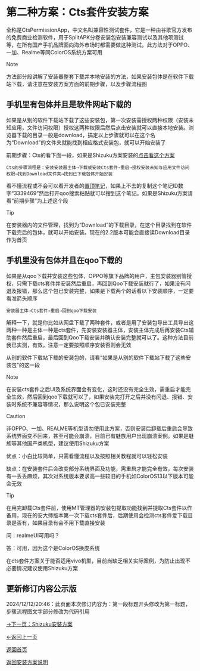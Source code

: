 # 第二种方案：Cts套件安装方案

全称是CtsPermissionApp，中文名叫兼容性测试套件，它是一种由谷歌官方发布的免费商业检测软件，用于SplitAPK分卷安装包安装兼容测试以及其他项测试等，在所有国产手机品牌面向海外市场时都需要做这种测试。此方法对于OPPO、一加、Realme等同ColorOS系统方案可用

> [!NOTE]
> 方法部分段讲解了安装器整套下载并本地安装的方法，如果安装包体是在软件下载站下载，请注意在安装方案方面的前期步骤，以及步骤流程图

## 手机里有包体并且是软件网站下载的

如果是从别的软件下载站下载了这些安装包，第一次安装需授权两种权限（安装未知应用，文件访问权限）授权这两种权限后然后点击安装就可以直接本地安装。浏览器下载的目录一般是download，搞定以上步骤就可以在这个名为“Download”的文件夹就能找到相应格式安装包，就可以开始安装了

前期步骤：Cts的看下面一段，如果是Shizuku方案安装的[点击看这个方案](cha4.md)

```Cts的步骤流程是：安装安装器主体→下载或安装Cts套件→重启→授权安装未知与应用文件访问权限→找到Download文件夹→找到已下载包体开始安装```

看不懂流程或不会可以看开发者的[置顶笔记](https://notes.qqaoop.com/en/note/3339469)，如果上不去的复制这个笔记ID数字“3339469”然后打开qoo搜索粘贴就可以搜到这个笔记。如果是Shizuku方案请看“前期步骤”为上述这个段

> [!TIP]
> 在安装器内的文件管理，找到为“Download”的下载目录，在这个目录找到在软件下载完后的包体，就可以开始安装。现在的2.2版本可能会直接读Download目录作为首页

## 手机里没有包体并且在qoo下载的

如果是从qoo下载并安装这些包体，OPPO等旗下品牌的用户，主包安装器别管授权，只需下载cts套件并安装然后重启，再回到Qoo下载安装就行了，如果没有闪退及报错，那么这个包已安装完整，如果是下载两个的话看以下安装顺序，一定要看准箭头顺序

```安装器主体→Cts套件→重启→回到qoo下载安装```

解释一下，就是你比如从网盘下载了两种套件，或者是用了安装包导出工具导出这两种一种是主体一种是cts套件，先安装安装器主体，安装主体完成后再安装Cts辅助套件然后重启，最后回到Qoo下载安装并确认安装完整就可以了。这种方法目前我已实测，有效，注意一定要按照顺序安装否则会无效

从别的软件下载站下载的安装包的，请看“如果是从别的软件下载站下载了这些安装包”的这一段

> [!NOTE]
> 在安装cts套件之后UI及系统界面会有变化，这时还没有完全生效，需重启才能完全生效，然后回到qoo下载就可以了，如果安装完打开之后并没有闪退、报错、安装时系统不兼容等情况，那么说明这个包已安装完整


> [!CAUTION]
> 非OPPO、一加、REALME等机型请勿使用此方案，否则安装后卸载后重启会导致系统界面变不回来，甚至可能会崩溃，目前已有魅族用户出现崩溃案例。如果是魅族等其他国产类机型，建议使用Shizuku方案


优点：小白比较简单，只需看懂流程以及按照相关教程就可以轻松安装

缺点：在安装套件后会改变部分系统界面及功能，需重启才能完全有效，每次安装有一丢丢麻烦，其次对系统版本要求高一些较旧的手机如ColorOS13以下版本可能会无效

> [!TIP]
> 在用完卸载Cts套件前，使用MT管理器的安装包提取功能找到并提取Cts套件以作备用，现在的安大师版本第一次下载cts套件后，后期使用会检测cts套件爱下载目录是否有，如果目录有会不用下载直接安装


问：realmeUI可用吗？

答：可用，因为这个是ColorOS换皮系统

在cts套件方案关于能否适用vivo机型，目前尚缺乏相关实际案例，为防止出现不必要情况建议使用Shizuku方案

## 更新修订内容公示版

2024/12/12/20:46：此页面本次修订内容为：第一段标题开头修改为第一标题，步骤流程图文字部分修改为代码引用

[→下一页：Shizuku安装方案](cha4.md)

[←返回上一页](cha2.md)

[返回首页](README.md)

[返回安装方案说明](cha1.md)

